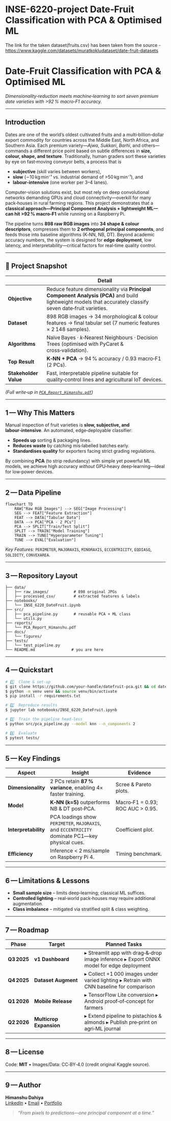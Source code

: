 # INSE-6220-project Date‑Fruit Classification with PCA & Optimised ML

The link for the taken dataset(fruits.csv) has been taken from the source -
https://www.kaggle.com/datasets/muratkokludataset/date-fruit-datasets

# Date‑Fruit Classification with PCA & Optimised ML

*Dimensionality‑reduction meets machine‑learning to sort seven premium date varieties with >92 % macro‑F1 accuracy.*


---

## Introduction

Dates are one of the world’s oldest cultivated fruits and a multi‑billion‑dollar export commodity for countries across the Middle East, North Africa, and Southern Asia. Each premium variety—*Ajwa*, *Sukkari*, *Barhi*, and others—commands a different price point based on subtle differences in **size, colour, shape, and texture**. Traditionally, human graders sort these varieties by eye on fast‑moving conveyor belts, a process that is

- **subjective** (skill varies between workers),
- **slow** (∼10 kg min⁻¹ vs. industrial demand of >50 kg min⁻¹), and
- **labour‑intensive** (one worker per 3–4 lanes).

Computer‑vision solutions exist, but most rely on deep convolutional networks demanding GPUs and cloud connectivity—overkill for many pack‑houses in rural farming regions. This project demonstrates that a **classical approach—Principal Component Analysis + lightweight ML—can hit >92 % macro‑F1** while running on a Raspberry Pi.

The pipeline turns **898 raw RGB images** into **34 shape & colour descriptors**, compresses them to **2 orthogonal principal components**, and feeds those into baseline algorithms (K‑NN, NB, DT). Beyond academic accuracy numbers, the system is designed for **edge deployment**, low latency, and interpretability—critical factors for real‑time quality control.

---

## 🍇 Project Snapshot

|                       | Detail                                                                                                                                                      |
| --------------------- | ----------------------------------------------------------------------------------------------------------------------------------------------------------- |
| **Objective**         | Reduce feature dimensionality via **Principal Component Analysis (PCA)** and build lightweight models that accurately classify  seven date‑fruit varieties. |
| **Dataset**           | 898 RGB images → 34 morphological & colour features → final tabular set (7 numeric features × 2 148 samples).                                               |
| **Algorithms**        | Naïve Bayes · *k*‑Nearest Neighbours · Decision Trees  (optimised with PyCaret & cross‑validation).                                                         |
| **Top Result**        | **K‑NN + PCA** → 94 % accuracy / 0.93 macro‑F1 (2 PCs).                                                                                                     |
| **Stakeholder Value** | Fast, interpretable pipeline suitable for quality‑control lines and agricultural IoT devices.                                                               |

*(Full write‑up in *[*`PCA_Report_Himanshu.pdf`*](./reports/PCA_Report_Himanshu.pdf)*)*

---

## 1 — Why This Matters

Manual inspection of fruit varieties is **slow, subjective, and labour‑intensive**. An automated, edge‑deployable classifier:

- **Speeds up** sorting & packaging lines.
- **Reduces waste** by catching mis‑labelled batches early.
- **Standardises quality** for exporters facing strict grading regulations.

By combining **PCA** (to strip redundancy) with simple yet powerful ML models, we achieve high accuracy *without* GPU‑heavy deep‑learning—ideal for low‑power devices.

---

## 2 — Data Pipeline

```mermaid
flowchart TD
    RAW["Raw RGB Images"] --> SEG["Image Processing"]
    SEG --> FEAT["Feature Extraction"]
    FEAT --> DATA["Tabular Data"]
    DATA --> PCA["PCA - 2 PCs"]
    PCA --> SPLIT["Train/Test Split"]
    SPLIT --> TRAIN["Model Training"]
    TRAIN --> TUNE["Hyperparameter Tuning"]
    TUNE --> EVAL["Evaluation"]
```

*Key Features:* `PERIMETER`, `MAJORAXIS`, `MINORAXIS`, `ECCENTRICITY`, `EQDIASQ`, `SOLIDITY`, `CONVEXAREA`.

---

## 3 — Repository Layout

```text
├── data/
│   ├── raw_images/           # 898 original JPGs
│   ├── processed_csv/        # extracted features & labels
├── notebooks/
│   └── INSE_6220_DateFruit.ipynb
├── src/
│   ├── pca_pipeline.py       # reusable PCA + ML class
│   └── utils.py
├── reports/
│   └── PCA_Report_Himanshu.pdf
├── docs/
│   └── figures/
├── tests/
│   └── test_pipeline.py
└── README.md                # you are here
```

---

## 4 — Quickstart

```bash
# 1️⃣  Clone & set‑up
$ git clone https://github.com/your‑handle/datefruit‑pca.git && cd datefruit‑pca
$ python -m venv venv && source venv/bin/activate
$ pip install -r requirements.txt

# 2️⃣  Reproduce results
$ jupyter lab notebooks/INSE_6220_DateFruit.ipynb

# 3️⃣  Train the pipeline head‑less
$ python src/pca_pipeline.py --model knn --n_components 2

# 4️⃣  Evaluate
$ pytest tests/
```

---

## 5 — Key Findings

| Aspect               | Insight                                                                                        | Evidence                         |
| -------------------- | ---------------------------------------------------------------------------------------------- | -------------------------------- |
| **Dimensionality**   | 2 PCs retain **87 % variance**, enabling 4× faster training.                                   | Scree & Pareto plots.            |
| **Model**            | **K‑NN (k=5)** outperforms NB & DT post‑PCA.                                                   | Macro‑F1 = 0.93; ROC AUC > 0.95. |
| **Interpretability** | PCA loadings show `PERIMETER`, `MAJORAXIS`, and `ECCENTRICITY` dominate PC1—key physical cues. | Coefficient plot.                |
| **Efficiency**       | Inference < 2 ms/sample on Raspberry Pi 4.                                                     | Timing benchmark.                |

---

## 6 — Limitations & Lessons

- **Small sample size** – limits deep‑learning; classical ML suffices.
- **Controlled lighting** – real‑world pack‑houses may require additional augmentation.
- **Class imbalance** – mitigated via stratified split & class weighting.

---

## 7 — Roadmap

| Phase       | Target                  | Planned Tasks                                                                             |
| ----------- | ----------------------- | ----------------------------------------------------------------------------------------- |
| **Q3 2025** | **v1 Dashboard**        | ▸ Streamlit app with drag‑&‑drop image inference  ▸ Export ONNX model for edge deployment |
| **Q4 2025** | **Dataset Augment**     | ▸ Collect +1 000 images under varied lighting  ▸ Retrain with CNN baseline for comparison |
| **Q1 2026** | **Mobile Release**      | ▸ TensorFlow Lite conversion  ▸ Android proof‑of‑concept for farmers                      |
| **Q2 2026** | **Multicrop Expansion** | ▸ Extend pipeline to pistachios & almonds  ▸ Publish pre‑print on agri‑ML journal         |

---

## 8 — License

Code: **MIT** • Images/Data: CC‑BY‑4.0 (credit original Kaggle source).

---

## 9 — Author

**Himanshu Dahiya**\
[LinkedIn](https://www.linkedin.com/in/your‑profile) • [Email](mailto\:your.email@example.com) • [Portfolio](https://your‑domain.com)

> *“From pixels to predictions—one principal component at a time.”*



